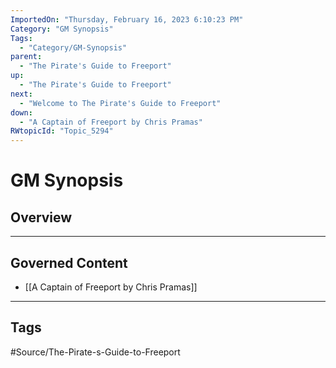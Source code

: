 ```yaml
---
ImportedOn: "Thursday, February 16, 2023 6:10:23 PM"
Category: "GM Synopsis"
Tags:
  - "Category/GM-Synopsis"
parent:
  - "The Pirate's Guide to Freeport"
up:
  - "The Pirate's Guide to Freeport"
next:
  - "Welcome to The Pirate's Guide to Freeport"
down:
  - "A Captain of Freeport by Chris Pramas"
RWtopicId: "Topic_5294"
---
```

# GM Synopsis
## Overview
---
## Governed Content
- [[A Captain of Freeport by Chris Pramas]]


---
## Tags
#Source/The-Pirate-s-Guide-to-Freeport

